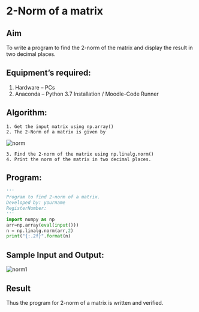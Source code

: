 # 2-Norm of a matrix
## Aim
To write a program to find the 2-norm of the matrix and display the result in two decimal places.
## Equipment’s required:
1.	Hardware – PCs
2.	Anaconda – Python 3.7 Installation / Moodle-Code Runner
## Algorithm:
	1. Get the input matrix using np.array()
	2. The 2-Norm of a matrix is given by 
![norm](./normeqn1.jpg)
    
    3. Find the 2-norm of the matrix using np.linalg.norm()
	4. Print the norm of the matrix in two decimal places.
## Program:
```python
'''
Program to find 2-norm of a matrix.
Developed by: yourname
RegisterNumber: 
'''
import numpy as np
arr=np.array(eval(input()))
n = np.linalg.norm(arr,2)
print("{:.2f}".format(n)

```
## Sample Input and Output:
![norm1](./input.jpg)

## Result
Thus the program for 2-norm of a matrix is written and verified.
